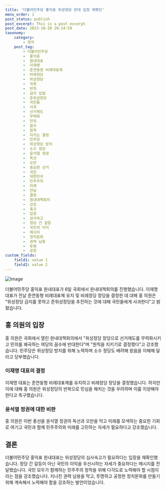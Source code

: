 ```yaml
---
title: '더불어민주당 홍익표 위성정당 반대 입장 재확인'
menu_order: 1
post_status: publish
post_excerpt: This is a post excerpt
post_date: 2023-10-20 20:14:59
taxonomy:
    category:
        - 정치
    post_tag:
        - 더불어민주당
        -  홍익표
        -  원내대표
        -  이재명
        -  준연동형 비례대표제
        -  비례정당
        -  위성정당
        -  국회
        -  반칙
        -  금지 입법
        -  준위성정당
        -  국민들
        -  사과
        -  선거제도
        -  무력화
        -  민의
        -  꼼수
        -  원칙
        -  지키는 결정
        -  민주당
        -  위상정당 방지
        -  소수 정당
        -  윤석열 정권
        -  독선
        -  오만
        -  중요한 선거
        -  국민
        -  대한민국
        -  민주주의
        -  미래
        -  전날
        -  결정
        -  원내대책회의
        -  강조
        -  촉구
        -  입장
        -  심사숙고
        -  정당 간 갈등
        -  국민의 이익
        -  메시지
        -  정치문화
        -  권력 남용
        -  투명
        -  공정
custom_fields:
    field1: value 1
    field2: value 2
---
```


![Image](https://imgnews.pstatic.net/image/656/2024/02/06/0000078913_001_20240206103804203.jpg?type=w647)


더불어민주당 홍익표 원내대표가 6일 국회에서 원내대책회의를 진행했습니다. 이재명 대표가 전날 준연동형 비례대표제 유지 및 비례정당 창당을 결정한 데 대해 홍 의원은 "위성정당 금지를 못하고 준위성정당을 추진하는 것에 대해 국민들에게 사과한다"고 밝혔습니다. 

## 홍 의원의 입장
홍 의원은 국회에서 열린 원내대책회의에서 "위성정당 창당으로 선거제도를 무력화시키고 민의를 왜곡하는 여당의 꼼수에 반대한다"며 "원칙을 지키기로 결정했다"고 강조했습니다. 민주당은 위상정당 방지를 위해 노력하며 소수 정당도 배려해 왔음을 이해해 달라고 당부했습니다.

### 이재명 대표의 결정
이재명 대표는 준연동형 비례대표제를 유지하고 비례정당 창당을 결정했습니다. 하지만 이에 대해 홍 의원은 위성정당의 반복으로 민심을 해치는 것을 우려하며 이를 지양해야 한다고 촉구했습니다.

### 윤석열 정권에 대한 비판
홍 의원은 이번 총선을 윤석열 정권의 독선과 오만을 막고 미래를 모색하는 중요한 기회로 여기고 국민과 함께 민주주의와 미래를 고민하는 자세가 필요하다고 강조했습니다.

## 결론
더불어민주당 홍익표 원내대표는 위성정당의 심사숙고가 필요하다는 입장을 재확인했습니다. 정당 간 갈등이 아닌 국민의 이익을 우선시하는 자세가 중요하다는 메시지를 전달했습니다. 국민 모두가 함께하는 민주주의 정착을 위해 다각도로 노력해야 할 시점이라는 점을 강조했습니다. 지나친 권력 남용을 막고, 투명하고 공정한 정치문화를 만들기 위해 계속해서 노력해야 함을 강조하는 발언이었습니다.
